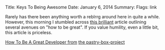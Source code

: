 Title: Keys To Being Awesome
Date: January 6, 2014
Summary: 
Flags: link

Rarely has there been anything worth a reblrrg around here in quite a while. However, this morning I stumbled across [this brilliant][1] article outlining several avenues on "how to be great". If you value humility, even a little bit, this article is priceless.

[How To Be A Great Developer from][1] [the pastry-box-project][2]

[1]: https://the-pastry-box-project.net/ed-finkler/2014-january-6
[2]: https://the-pastry-box-project.net/philosophy